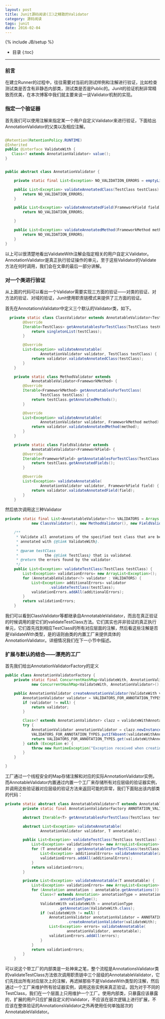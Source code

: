 ```yaml
---
layout: post
title: Junit源码阅读(三)之精致的Validator
category: 源码阅读
tags: junit
date: 2016-02-04
---
```

{% include JB/setup %}


* 目录
{:toc}

---

### 前言

在建立Runner的过程中，往往需要对当前的测试样例和注解进行验证，比如检查测试类是否含有非静态内部类，测试类是否是Public的。Junit的验证机制非常精致而优美，在本次博客中我们就主要来谈一谈Validator机制的实现。

### 指定一个验证器

首先我们可以使用注解来指定某一个用户自定义Validator来进行验证，下面给出AnnotationValidator的父类以及相应注解。

~~~java

@Retention(RetentionPolicy.RUNTIME)
@Inherited
public @interface ValidateWith {
   Class<? extends AnnotationValidator> value();
}
~~~

~~~java

public abstract class AnnotationValidator {

    private static final List<Exception> NO_VALIDATION_ERRORS = emptyList();

    public List<Exception> validateAnnotatedClass(TestClass testClass) {
        return NO_VALIDATION_ERRORS;
    }

    public List<Exception> validateAnnotatedField(FrameworkField field) {
        return NO_VALIDATION_ERRORS;

    }

    public List<Exception> validateAnnotatedMethod(FrameworkMethod method) {
        return NO_VALIDATION_ERRORS;
    }
}
~~~



以上可以很清楚地看出ValidateWith注解会指定相关的用户自定义Validator。AnnotationValidator是真正执行验证操作的单元，至于这些Validator的Validate方法在何时调用，我们会在文章的最后一部分讲解。


### 对一个类进行验证

从上面的代码可以看出一个Validator需要实现三方面的验证——对类的验证、对方法的验证、对域的验证，Junit使用职责链模式来提供了三方面的验证。

首先在AnnotationsValidator中定义三个默认的Validator类，如下。

~~~java
  private static class ClassValidator extends AnnotatableValidator<TestClass> {
        @Override
        Iterable<TestClass> getAnnotatablesForTestClass(TestClass testClass) {
            return singletonList(testClass);
        }

        @Override
        List<Exception> validateAnnotatable(
                AnnotationValidator validator, TestClass testClass) {
            return validator.validateAnnotatedClass(testClass);
        }
    }

    private static class MethodValidator extends
            AnnotatableValidator<FrameworkMethod> {
        @Override
        Iterable<FrameworkMethod> getAnnotatablesForTestClass(
                TestClass testClass) {
            return testClass.getAnnotatedMethods();
        }

        @Override
        List<Exception> validateAnnotatable(
                AnnotationValidator validator, FrameworkMethod method) {
            return validator.validateAnnotatedMethod(method);
        }
    }

    private static class FieldValidator extends
            AnnotatableValidator<FrameworkField> {
        @Override
        Iterable<FrameworkField> getAnnotatablesForTestClass(TestClass testClass) {
            return testClass.getAnnotatedFields();
        }

        @Override
        List<Exception> validateAnnotatable(
                AnnotationValidator validator, FrameworkField field) {
            return validator.validateAnnotatedField(field);
        }
    }
~~~

然后依次调用这三种Validator

~~~java
private static final List<AnnotatableValidator<?>> VALIDATORS = Arrays.<AnnotatableValidator<?>>asList(
            new ClassValidator(), new MethodValidator(), new FieldValidator());

    /**
     * Validate all annotations of the specified test class that are be
     * annotated with {@link ValidateWith}.
     * 
     * @param testClass
     *            the {@link TestClass} that is validated.
     * @return the errors found by the validator.
     */
    public List<Exception> validateTestClass(TestClass testClass) {
        List<Exception> validationErrors= new ArrayList<Exception>();
        for (AnnotatableValidator<?> validator : VALIDATORS) {
            List<Exception> additionalErrors= validator
                    .validateTestClass(testClass);
            validationErrors.addAll(additionalErrors);
        }
        return validationErrors;
    }
~~~

我们可以看到ClassValidator等都继承自AnnotatableValidator，而且在真正验证的时候调用的是它们的validateTestClass方法。它们其实也并非验证的真正执行单元，它们首先找到相应TestClass的所有对应层面的注解，然后看这些注解是否是ValidateWith类型，是的话则由类的内置工厂来提供具体的AnnotationValidator。详细情况我们在下一小节中描述。



### 扩展与默认的结合——漂亮的工厂

首先我们给出AnnotationValidatorFactory的定义

~~~java
public class AnnotationValidatorFactory {
    private static final ConcurrentHashMap<ValidateWith, AnnotationValidator> VALIDATORS_FOR_ANNOTATION_TYPES =
            new ConcurrentHashMap<ValidateWith, AnnotationValidator>();

    public AnnotationValidator createAnnotationValidator(ValidateWith validateWithAnnotation) {
        AnnotationValidator validator = VALIDATORS_FOR_ANNOTATION_TYPES.get(validateWithAnnotation);
        if (validator != null) {
            return validator;
        }

        Class<? extends AnnotationValidator> clazz = validateWithAnnotation.value();
        try {
            AnnotationValidator annotationValidator = clazz.newInstance();
            VALIDATORS_FOR_ANNOTATION_TYPES.putIfAbsent(validateWithAnnotation, annotationValidator);
            return VALIDATORS_FOR_ANNOTATION_TYPES.get(validateWithAnnotation);
        } catch (Exception e) {
            throw new RuntimeException("Exception received when creating AnnotationValidator class " + clazz.getName(), e);
        }
    }

}
~~~

工厂通过一个线程安全的Map存储注解和对应的实际AnnotationValidator实例，而AnnotableValidator内置通过内置一个工厂来存储所有对应层级的验证器实例，并调用这些验证器对应层级的验证方法来返回可能的异常，我们下面贴出该内部类的代码：

~~~java
private static abstract class AnnotatableValidator<T extends Annotatable> {
        private static final AnnotationValidatorFactory ANNOTATION_VALIDATOR_FACTORY = new AnnotationValidatorFactory();

        abstract Iterable<T> getAnnotatablesForTestClass(TestClass testClass);

        abstract List<Exception> validateAnnotatable(
                AnnotationValidator validator, T annotatable);

        public List<Exception> validateTestClass(TestClass testClass) {
            List<Exception> validationErrors= new ArrayList<Exception>();
            for (T annotatable : getAnnotatablesForTestClass(testClass)) {
                List<Exception> additionalErrors= validateAnnotatable(annotatable);
                validationErrors.addAll(additionalErrors);
            }
            return validationErrors;
        }

        private List<Exception> validateAnnotatable(T annotatable) {
            List<Exception> validationErrors= new ArrayList<Exception>();
            for (Annotation annotation : annotatable.getAnnotations()) {
                Class<? extends Annotation> annotationType = annotation
                        .annotationType();
                ValidateWith validateWith = annotationType
                        .getAnnotation(ValidateWith.class);
                if (validateWith != null) {
                    AnnotationValidator annotationValidator = ANNOTATION_VALIDATOR_FACTORY
                            .createAnnotationValidator(validateWith);
                    List<Exception> errors= validateAnnotatable(
                            annotationValidator, annotatable);
                    validationErrors.addAll(errors);
                }
            }
            return validationErrors;
        }
    }

~~~


可以说这个带工厂的内部类是一处神来之笔，整个流程是AnnotationsValidator类的validateTestClass方法依次调用职责链中三个层级的AnnotatableValidator，它们先找出所有对应层次上的注解，再滤掉那些不是ValidateWith类型的注解，然后通过一个工厂来维护所有验证器实例，调用这些实例来真正验证。因为对于不同的TestClass，我们在一个层面上只用维护一个工厂。使用内部类，只暴露应该暴露的，扩展的用户只应扩展自定义的Validator，不应该在层次逻辑上进行扩展，不应该在整体验证的AnnotationsValidator之外再使用任何单独层次的AnnotatableValidator。


